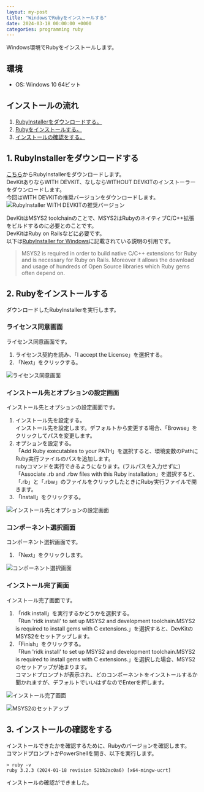 ```yaml
---
layout: my-post
title: "WindowsでRubyをインストールする"
date: 2024-03-18 00:00:00 +0000
categories: programming ruby
---
```


Windows環境でRubyをインストールします。

## 環境
- OS: Windows 10 64ビット

## インストールの流れ
1. [RubyInstallerをダウンロードする。](#1-rubyinstallerをダウンロードする)
2. [Rubyをインストールする。](#2-rubyをインストールする)
3. [インストールの確認をする。](#3-インストールの確認をする)

## 1. RubyInstallerをダウンロードする
[こちら](https://rubyinstaller.org/downloads/)からRubyInstallerをダウンロードします。  
DevKitありならWITH DEVKIT、なしならWITHOUT DEVKITのインストーラーをダウンロードします。  
今回はWITH DEVKITの推奨バージョンをダウンロードします。  
![RubyInstaller WITH DEVKITの推奨バージョン](/assets/images/programming/ruby/installing-ruby-on-windows/image1.png "RubyInstaller WITH DEVKITの推奨バージョン")

DevKitはMSYS2 toolchainのことで、MSYS2はRubyのネイティブC/C++拡張をビルドするのに必要とのことです。  
DevKitはRuby on Railsなどに必要です。  
以下は[RubyInstaller for Windows](https://rubyinstaller.org/downloads/)に記載されている説明の引用です。
> MSYS2 is required in order to build native C/C++ extensions for Ruby and is necessary for Ruby on Rails. Moreover it allows the download and usage of hundreds of Open Source libraries which Ruby gems often depend on.

## 2. Rubyをインストールする
ダウンロードしたRubyInstallerを実行します。  

### ライセンス同意画面
ライセンス同意画面です。
1. ライセンス契約を読み、「I accept the License」を選択する。
2. 「Next」をクリックする。

![ライセンス同意画面](/assets/images/programming/ruby/installing-ruby-on-windows/image2.png "ライセンス同意画面")

### インストール先とオプションの設定画面
インストール先とオプションの設定画面です。
1. インストール先を設定する。  
インストール先を設定します。デフォルトから変更する場合、「Browse」をクリックしてパスを変更します。
2. オプションを設定する。  
「Add Ruby executables to your PATH」を選択すると、環境変数のPathにRuby実行ファイルのパスを追加します。  
rubyコマンドを実行できるようになります。(フルパスを入力せずに)  
「Associate .rb and .rbw files with this Ruby installation」を選択すると、「.rb」と「.rbw」のファイルをクリックしたときにRuby実行ファイルで開きます。
3. 「Install」をクリックする。

![インストール先とオプションの設定画面](/assets/images/programming/ruby/installing-ruby-on-windows/image3.png "インストール先とオプションの設定画面")

### コンポーネント選択画面
コンポーネント選択画面です。
1. 「Next」をクリックします。

![コンポーネント選択画面](/assets/images/programming/ruby/installing-ruby-on-windows/image4.png "コンポーネント選択画面")

### インストール完了画面
インストール完了画面です。
1. 「ridk install」を実行するかどうかを選択する。  
「Run 'ridk install' to set up MSYS2 and development toolchain.MSYS2 is required to install gems with C extensions.」を選択すると、DevKitのMSYS2をセットアップします。
2. 「Finish」をクリックする。  
「Run 'ridk install' to set up MSYS2 and development toolchain.MSYS2 is required to install gems with C extensions.」を選択した場合、MSYS2のセットアップが始まります。  
コマンドプロンプトが表示され、どのコンポーネントをインストールするか聞かれますが、デフォルトでいいはずなのでEnterを押します。

![インストール完了画面](/assets/images/programming/ruby/installing-ruby-on-windows/image5.png "インストール完了画面")

![MSYS2のセットアップ](/assets/images/programming/ruby/installing-ruby-on-windows/image6.png "MSYS2のセットアップ")

## 3. インストールの確認をする
インストールできたかを確認するために、Rubyのバージョンを確認します。  
コマンドプロンプトかPowerShellを開き、以下を実行します。
```
> ruby -v
ruby 3.2.3 (2024-01-18 revision 52bb2ac0a6) [x64-mingw-ucrt]
```
インストールの確認ができました。